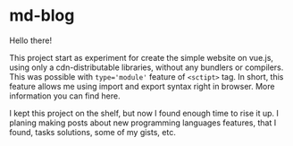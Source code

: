 # md-blog

Hello there!

This project start as experiment for create the simple website on vue.js, using only a cdn-distributable libraries, without any bundlers or compilers. This was possible with `type='module'` feature of `<sctipt>` tag. In short, this feature allows me using import and export syntax right in browser. More information you can find here.

I kept this project on the shelf, but now I found enough time to rise it up. I planing making posts about new programming languages features, that I found, tasks solutions, some of my gists, etc.
